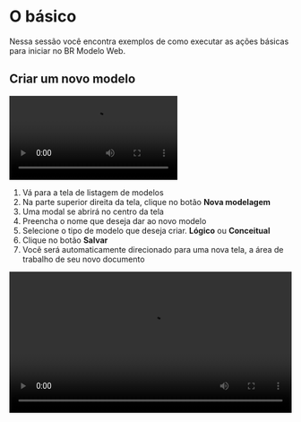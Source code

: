 # O básico

Nessa sessão você encontra exemplos de como executar as ações básicas para iniciar no BR Modelo Web.

## Criar um novo modelo

![Criar um novo modelo](assets/criar-um-novo-modelo.mp4)

1. Vá para a tela de listagem de modelos
1. Na parte superior direita da tela, clique no botão **Nova modelagem**
1. Uma modal se abrirá no centro da tela
1. Preencha o nome que deseja dar ao novo modelo
1. Selecione o tipo de modelo que deseja criar. **Lógico** ou **Conceitual**
1. Clique no botão **Salvar**
1. Você será automaticamente direcionado para uma nova tela, a área de trabalho de seu novo documento

<video controls style="width: 100%; max-width: 900px;">
	<source src="basics/assets/criar-um-novo-modelo.mp4" type="video/mp4">
	Desculpa, seu navegador suporta esse formato de vídeo.
</video>

